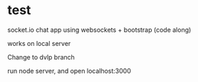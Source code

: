 # test
socket.io chat app using websockets + bootstrap (code along)

works on local server

Change to dvlp branch

run node server, and open localhost:3000
